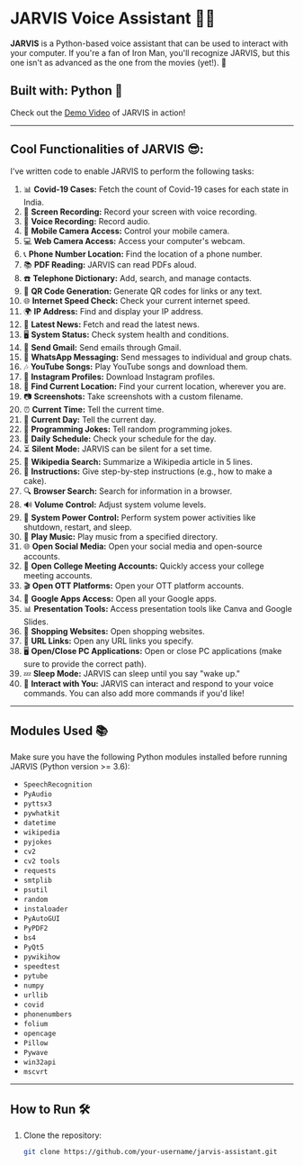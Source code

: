 # JARVIS Voice Assistant 👨‍💻

**JARVIS** is a Python-based voice assistant that can be used to interact with your computer. If you're a fan of Iron Man, you'll recognize JARVIS, but this one isn't as advanced as the one from the movies (yet!). 🚀

## Built with: Python 🐍

Check out the [Demo Video](#) of JARVIS in action!

---

## Cool Functionalities of JARVIS 😎:
I've written code to enable JARVIS to perform the following tasks:

1. 📊 **Covid-19 Cases:** Fetch the count of Covid-19 cases for each state in India.
2. 🎥 **Screen Recording:** Record your screen with voice recording.
3. 🎤 **Voice Recording:** Record audio.
4. 📱 **Mobile Camera Access:** Control your mobile camera.
5. 💻 **Web Camera Access:** Access your computer's webcam.
6. 📞 **Phone Number Location:** Find the location of a phone number.
7. 📚 **PDF Reading:** JARVIS can read PDFs aloud.
8. ☎️ **Telephone Dictionary:** Add, search, and manage contacts.
9. 🔲 **QR Code Generation:** Generate QR codes for links or any text.
10. 🌐 **Internet Speed Check:** Check your current internet speed.
11. 🌍 **IP Address:** Find and display your IP address.
12. 📰 **Latest News:** Fetch and read the latest news.
13. 🖥️ **System Status:** Check system health and conditions.
14. 📧 **Send Gmail:** Send emails through Gmail.
15. 📲 **WhatsApp Messaging:** Send messages to individual and group chats.
16. 🎶 **YouTube Songs:** Play YouTube songs and download them.
17. 📸 **Instagram Profiles:** Download Instagram profiles.
18. 📍 **Find Current Location:** Find your current location, wherever you are.
19. 📷 **Screenshots:** Take screenshots with a custom filename.
20. ⏰ **Current Time:** Tell the current time.
21. 📅 **Current Day:** Tell the current day.
22. 🤣 **Programming Jokes:** Tell random programming jokes.
23. 📆 **Daily Schedule:** Check your schedule for the day.
24. ⏳ **Silent Mode:** JARVIS can be silent for a set time.
25. 🧐 **Wikipedia Search:** Summarize a Wikipedia article in 5 lines.
26. 🍰 **Instructions:** Give step-by-step instructions (e.g., how to make a cake).
27. 🔍 **Browser Search:** Search for information in a browser.
28. 🔊 **Volume Control:** Adjust system volume levels.
29. 🛑 **System Power Control:** Perform system power activities like shutdown, restart, and sleep.
30. 🎵 **Play Music:** Play music from a specified directory.
31. 🌐 **Open Social Media:** Open your social media and open-source accounts.
32. 🏫 **Open College Meeting Accounts:** Quickly access your college meeting accounts.
33. 🎬 **Open OTT Platforms:** Open your OTT platform accounts.
34. 📧 **Google Apps Access:** Open all your Google apps.
35. 📊 **Presentation Tools:** Access presentation tools like Canva and Google Slides.
36. 🛒 **Shopping Websites:** Open shopping websites.
37. 🔗 **URL Links:** Open any URL links you specify.
38. 🖥️ **Open/Close PC Applications:** Open or close PC applications (make sure to provide the correct path).
39. 💤 **Sleep Mode:** JARVIS can sleep until you say "wake up."
40. 🤖 **Interact with You:** JARVIS can interact and respond to your voice commands. You can also add more commands if you'd like!

---

## Modules Used 📚
Make sure you have the following Python modules installed before running JARVIS (Python version >= 3.6):

- `SpeechRecognition`
- `PyAudio`
- `pyttsx3`
- `pywhatkit`
- `datetime`
- `wikipedia`
- `pyjokes`
- `cv2`
- `cv2 tools`
- `requests`
- `smtplib`
- `psutil`
- `random`
- `instaloader`
- `PyAutoGUI`
- `PyPDF2`
- `bs4`
- `PyQt5`
- `pywikihow`
- `speedtest`
- `pytube`
- `numpy`
- `urllib`
- `covid`
- `phonenumbers`
- `folium`
- `opencage`
- `Pillow`
- `Pywave`
- `win32api`
- `mscvrt`

---

## How to Run 🛠️
1. Clone the repository:
   ```bash
   git clone https://github.com/your-username/jarvis-assistant.git
